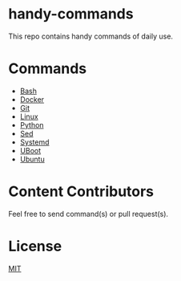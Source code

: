 # handy-commands
This repo contains handy commands of daily use.

# Commands
- [Bash](bash.md)
- [Docker](docker.md)
- [Git](git.md)
- [Linux](linux.md)
- [Python](python.md)
- [Sed](sed.md)
- [Systemd](systemd.md)
- [UBoot](uboot.md)
- [Ubuntu](ubuntu.md)

# Content Contributors
Feel free to send command(s) or pull request(s).

# License
[MIT](LICENSE)
